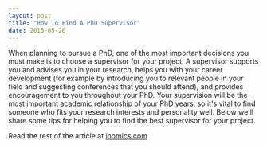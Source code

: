 ```yaml
---
layout: post
title: "How To Find A PhD Supervisor"
date: 2015-05-26
---
```

When planning to pursue a PhD, one of the most important decisions you must make is to choose a supervisor for your project. A supervisor supports you and advises you in your research, helps you with your career development (for example by introducing you to relevant people in your field and suggesting conferences that you should attend), and provides encouragement to you throughout your PhD. Your supervision will be the most important academic relationship of your PhD years, so it's vital to find someone who fits your research interests and personality well. Below we'll share some tips for helping you to find the best supervisor for your project.

Read the rest of the article at [inomics.com](https://inomics.com/how-find-phd-supervisor)

